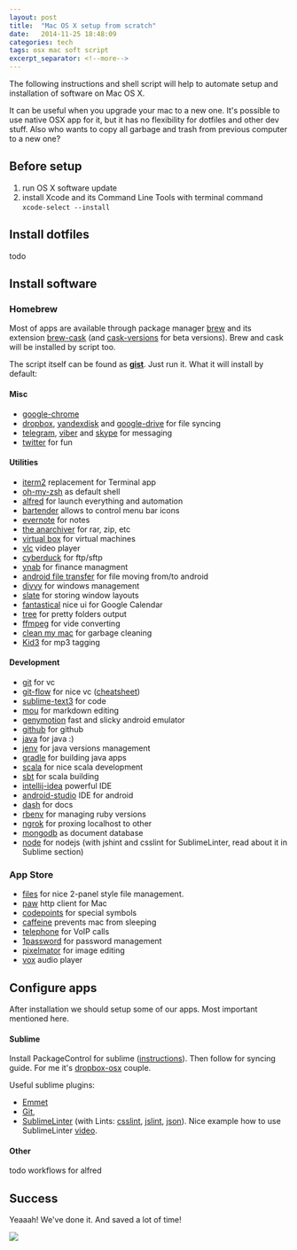 ```yaml
---
layout: post
title:  "Mac OS X setup from scratch"
date:   2014-11-25 18:48:09
categories: tech 
tags: osx mac soft script
excerpt_separator: <!--more-->
---
```


The following instructions and shell script will help to automate setup and installation of software on Mac OS X. 

<!--more-->

It can be useful when you upgrade your mac to a new one. It's possible to use native OSX app for it, but it has no flexibility for dotfiles and other dev stuff. Also who wants to copy all garbage and trash from previous computer to a new one? 

## Before setup

1. run OS X software update
2. install Xcode and its Command Line Tools with terminal command `xcode-select --install`

## Install dotfiles

todo

## Install software

### Homebrew

Most of apps are available through package manager [brew](http://brew.sh/) and its extension [brew-cask](http://caskroom.io/) (and [cask-versions](https://github.com/caskroom/homebrew-versions) for beta versions). Brew and cask will be installed by script too. 

The script itself can be found as [**gist**](https://gist.github.com/melnikovdv/cd23756e1114afaf8e43). Just run it. What it will install by default: 

#### Misc

* [google-chrome](http://www.google.ru/chrome/)
* [dropbox](https://www.dropbox.com/), [yandexdisk](https://disk.yandex.ru/) and [google-drive](https://drive.google.com/) for file syncing
* [telegram](https://telegram.org/), [viber](http://viber.com/) and [skype](http://www.skype.com/) for messaging
* [twitter](https://twitter.com/) for fun

#### Utilities

* [iterm2](http://iterm2.com/) replacement for Terminal app
* [oh-my-zsh](http://ohmyz.sh/) as default shell
* [alfred](http://www.alfredapp.com/) for launch everything and automation
* [bartender](http://www.macbartender.com/) allows to control menu bar icons
* [evernote](https://evernote.com) for notes
* [the anarchiver](http://unarchiver.c3.cx/) for rar, zip, etc
* [virtual box](https://www.virtualbox.org) for virtual machines
* [vlc](http://www.videolan.org/vlc/) video player
* [cyberduck](https://cyberduck.io) for ftp/sftp
* [ynab](http://www.youneedabudget.com/) for finance managment
* [android file transfer](https://www.android.com/filetransfer/) for file moving from/to android
* [divvy](https://mizage.com/divvy/) for windows management
* [slate](https://github.com/jigish/slate) for storing window layouts
* [fantastical](http://flexibits.com/fantastical) nice ui for Google Calendar
* [tree](http://mama.indstate.edu/users/ice/tree/) for pretty folders output
* [ffmpeg](https://www.ffmpeg.org/) for vide converting
* [clean my mac](http://macpaw.com/cleanmymac) for garbage cleaning
* [Kid3](http://kid3.sourceforge.net/) for mp3 tagging

#### Development
* [git](http://git-scm.com/) for vc
* [git-flow](https://github.com/nvie/gitflow) for nice vc ([cheatsheet](http://danielkummer.github.io/git-flow-cheatsheet/))
* [sublime-text3](http://www.sublimetext.com/3) for code
* [mou](http://25.io/mou/) for markdown editing
* [genymotion](http://www.genymotion.com/) fast and slicky android emulator
* [github](https://mac.github.com/) for github
* [java](http://www.oracle.com/technetwork/java/javase/downloads/index.html) for java :)
* [jenv](http://www.jenv.be/) for java versions management
* [gradle](http://gradle.org/) for building java apps
* [scala](http://scala-lang.org/) for nice scala development
* [sbt](http://www.scala-sbt.org/) for scala building
* [intellij-idea](https://www.jetbrains.com/idea/) powerful IDE
* [android-studio](https://developer.android.com/sdk/installing/studio.html) IDE for android 
* [dash](http://kapeli.com/dash) for docs
* [rbenv](https://github.com/sstephenson/rbenv) for managing ruby versions
* [ngrok](https://ngrok.com/) for proxing localhost to other
* [mongodb](http://www.mongodb.com/) as document database
* [node](https://nodejs.org/) for nodejs (with jshint and csslint for SublimeLinter, read about it in Sublime section)

### App Store

* [files](http://filesmanager.info/) for nice 2-panel style file management. 
* [paw](http://luckymarmot.com/paw) http client for Mac
* [codepoints](https://infincia.com/apps/codepoints) for special symbols
* [caffeine](http://lightheadsw.com/caffeine/) prevents mac from sleeping
* [telephone](http://www.tlphn.com/) for VoIP calls
* [1password](https://agilebits.com/onepassword) for password management
* [pixelmator](http://www.pixelmator.com/) for image editing
* [vox](http://coppertino.com/) audio player

## Configure apps 

After installation we should setup some of our apps. Most important mentioned here.

#### Sublime

Install PackageControl for sublime ([instructions](https://packagecontrol.io/installation)). Then follow for syncing guide. For me it's [dropbox-osx](https://packagecontrol.io/docs/syncing#dropbox-osx) couple.

Useful sublime plugins: 

* [Emmet](http://emmet.io/)
* [Git](https://github.com/kemayo/sublime-text-git), 
* [SublimeLinter](http://sublimelinter.com/) (with Lints: [csslint](https://github.com/SublimeLinter/SublimeLinter-csslint), [jslint](https://github.com/SublimeLinter/SublimeLinter-jshint), [json](https://github.com/SublimeLinter/SublimeLinter-json)). Nice example how to use SublimeLinter [video](http://www.youtube.com/watch?v=u6fvJRao-E4).

#### Other

todo workflows for alfred

## Success

Yeaaah! We've done it. And saved a lot of time! 

![](https://img-fotki.yandex.ru/get/16185/59765760.0/0_a7b16_f3a9b1d8_L.jpg)